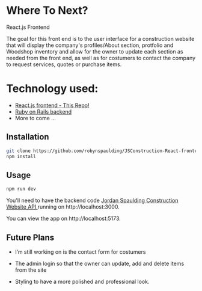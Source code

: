 # Where To Next?
React.js Frontend


The goal for this front end is to the user interface for a construction website that will display the company's profiles/About section, protfolio and Woodshop inventory and allow for the owner to update each section as needed from the front end, as well as for costumers to contact the company to request services, quotes or purchase items. 

# Technology used:
- <a href="https://github.com/robynspaulding/JSConstruction-React-frontend">React.js frontend - This Repo!</a>
- <a href="https://github.com/robynspaulding/JSConstruction-API">Ruby on Rails backend </a>
- More to come ...

## Installation

```bash
git clone https://github.com/robynspaulding/JSConstruction-React-frontend.git
npm install
```

## Usage

```bash
npm run dev
```

You'll need to have the backend code <a href="https://github.com/robynspaulding/JSConstruction-API">Jordan Spaulding Construction Website API </a> running on http://localhost:3000.

You can view the app on http://localhost:5173.

## Future Plans

- I’m still working on is the contact form for costumers
- The admin login so that the owner can update, add and delete items from the site

- Styling to have a more polished and professional look.
